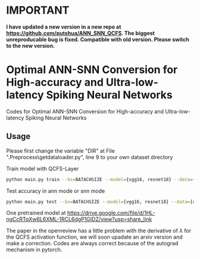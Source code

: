 # IMPORTANT
**I have updated a new version in a new repo at https://github.com/putshua/ANN_SNN_QCFS.
The biggest unreproducable bug is fixed.
Compatible with old version.
Please switch to the new version.**

# Optimal ANN-SNN Conversion for High-accuracy and Ultra-low-latency Spiking Neural Networks
Codes for Optimal ANN-SNN Conversion for High-accuracy and Ultra-low-latency Spiking Neural Networks


## Usage

Please first change the variable "DIR" at File ".Preprocess\getdataloader.py", line 9 to your own dataset directory

Train model with QCFS-Layer 

```bash
python main.py train --bs=BATACHSIZE --model={vgg16, resnet18} --data={cifar10, cifar100, imagenet} --id=YOUR_MODEL_NAME --l=QUANTIZATION_STEP
```
Test accuracy in ann mode or snn mode

```bash
python main.py test --bs=BATACHSIZE --model={vgg16, resnet18} --data={cifar10, cifar100, imagenet} --id=YOUR_MODEL_NAME --mode={ann, snn} --t=SIMULATION_TIME
```

One pretrained model at https://drive.google.com/file/d/1HL-ngCcRTqXw6L6XML-1RCL6dgP1GIDZ/view?usp=share_link

The paper in the openreview has a little problem with the derivative of $\lambda$ for the QCFS activation function, we will soon upadate an arxiv version and make a correction. Codes are always correct because of the autograd mechanism in pytorch.
